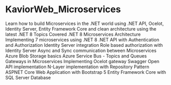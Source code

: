 # KaviorWeb_Microservices
Learn how to build Microservices in the .NET world using .NET API, Ocelot, Identity Server, Entity Framework Core and clean architecture using the latest .NET 8
Topics Covered
.NET 8 Microservices Architecture
Implementing 7 microservices using .NET 8
.NET API with Authentication and Authorization
Identity Server integration
Role based authorization with Identity Server
Async and Sync communication between Microservices
Azure Blob Storage basics
Azure Service Bus - Topics and Queues
Gateways in Microservices
Implementing Ocelot gateway
Swagger Open API implementation
N-Layer implementation with Repository Pattern
ASPNET Core Web Application with Bootstrap 5
Entity Framework Core with SQL Server Database
